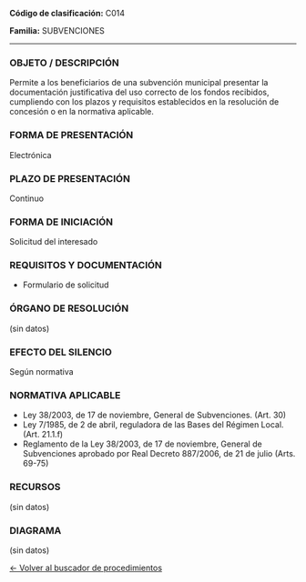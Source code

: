 
**Código de clasificación:** C014

**Familia:** SUBVENCIONES

---

### OBJETO / DESCRIPCIÓN

Permite a los beneficiarios de una subvención municipal presentar la documentación justificativa del uso correcto de los fondos recibidos, cumpliendo con los plazos y requisitos establecidos en la resolución de concesión o en la normativa aplicable.

### FORMA DE PRESENTACIÓN

Electrónica

### PLAZO DE PRESENTACIÓN

Continuo

### FORMA DE INICIACIÓN

Solicitud del interesado

### REQUISITOS Y DOCUMENTACIÓN

- Formulario de solicitud

### ÓRGANO DE RESOLUCIÓN

(sin datos)

### EFECTO DEL SILENCIO

Según normativa

### NORMATIVA APLICABLE

- Ley 38/2003, de 17 de noviembre, General de Subvenciones. (Art. 30)
- Ley 7/1985, de 2 de abril, reguladora de las Bases del Régimen Local. (Art. 21.1.f)
- Reglamento de la Ley 38/2003, de 17 de noviembre, General de Subvenciones aprobado por Real Decreto 887/2006, de 21 de julio (Arts. 69-75)

### RECURSOS

(sin datos)

### DIAGRAMA

(sin datos)

[← Volver al buscador de procedimientos](../buscador.md)